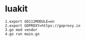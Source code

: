 # luakit

    1.export GO111MODULE=on 
    2.export GOPROXY=https://goproxy.io 
    3.go mod vendor
    4.go run main.go